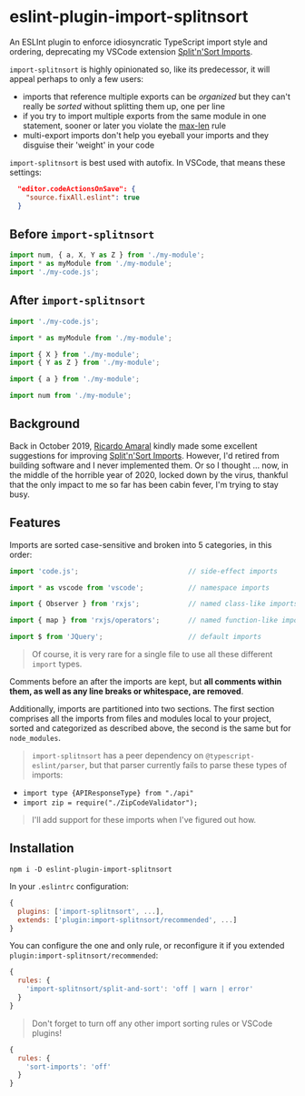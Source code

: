 # eslint-plugin-import-splitnsort

An ESLInt plugin to enforce idiosyncratic TypeScript import style and ordering, deprecating my VSCode extension [Split'n'Sort Imports](https://marketplace.visualstudio.com/items?itemName=mflo999.import-splitnsort).

`import-splitnsort` is highly opinionated so, like its predecessor, it will appeal perhaps to only a few users:

* imports that reference multiple exports can be *organized* but they can't really be *sorted* without splitting them up, one per line
* if you try to import multiple exports from the same module in one statement, sooner or later you violate the [max-len](https://eslint.org/docs/rules/max-len) rule 
* multi-export imports don't help you eyeball your imports and they disguise their 'weight' in your code

`import-splitnsort` is best used with autofix. In VSCode, that means these settings:

```json
  "editor.codeActionsOnSave": {
    "source.fixAll.eslint": true
  }
```

## Before `import-splitnsort`

```ts
import num, { a, X, Y as Z } from './my-module';
import * as myModule from './my-module';
import './my-code.js';
```

## After `import-splitnsort`

```ts
import './my-code.js';

import * as myModule from './my-module';

import { X } from './my-module';
import { Y as Z } from './my-module';

import { a } from './my-module';

import num from './my-module';
```

## Background

Back in October 2019, [Ricardo Amaral](https://github.com/rfgamaral) kindly made some excellent suggestions for improving [Split'n'Sort Imports](https://marketplace.visualstudio.com/items?itemName=mflo999.import-splitnsort). However, I'd retired from building software and I never implemented them. Or so I thought ... now, in the middle of the horrible year of 2020, locked down by the virus, thankful that the only impact to me so far has been cabin fever, I'm trying to stay busy.

## Features

Imports are sorted case-sensitive and broken into 5 categories, in this order:

```ts
import 'code.js';                           // side-effect imports

import * as vscode from 'vscode';           // namespace imports

import { Observer } from 'rxjs';            // named class-like imports

import { map } from 'rxjs/operators';       // named function-like imports

import $ from 'JQuery';                     // default imports
```

> Of course, it is very rare for a single file to use all these different `import` types.

Comments before an after the imports are kept, but **all comments within them, as well as any line breaks or whitespace, are removed**.

Additionally, imports are partitioned into two sections. The first section comprises all the imports from files and modules local to your project, sorted and categorized as described above, the second is the same but for `node_modules`.

> `import-splitnsort` has a peer dependency on `@typescript-eslint/parser`, but that parser currently fails to parse these types of imports:

* `import type {APIResponseType} from "./api"`
* `import zip = require("./ZipCodeValidator");`

> I'll add support for these imports when I've figured out how.

## Installation

`npm i -D eslint-plugin-import-splitnsort`

In your `.eslintrc` configuration:

```js
{
  plugins: ['import-splitnsort', ...],
  extends: ['plugin:import-splitnsort/recommended', ...]
}
```

You can configure the one and only rule, or reconfigure it if you extended `plugin:import-splitnsort/recommended`:

```js
{
  rules: {
    'import-splitnsort/split-and-sort': 'off | warn | error'
  }
}
```

> Don't forget to turn off any other import sorting rules or VSCode plugins!

```js
{
  rules: {
    'sort-imports': 'off'
  }
}
```



